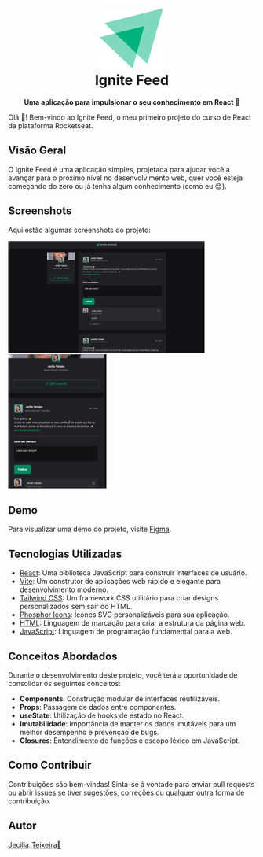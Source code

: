 <h1 align="center">
  <img src="./src/assets/ignite-logo.svg" alt="Ignite Feed Logo">
  <br>
  Ignite Feed
  <br>
</h1>

<p align="center">
  <b>Uma aplicação para impulsionar o seu conhecimento em React 🚀</b>
</p>

Olá 🖖! Bem-vindo ao Ignite Feed, o meu primeiro projeto do curso de React da plataforma Rocketseat.

## Visão Geral

O Ignite Feed é uma aplicação simples, projetada para ajudar você a avançar para o próximo nível no desenvolvimento web, quer você esteja começando do zero ou já tenha algum conhecimento (como eu 😊). 

## Screenshots

Aqui estão algumas screenshots do projeto:

<img src="./src/assets/Screenshot (193).png" alt="Screenshot 1" width="400">
<img src="./src/assets/Screenshot (192).png" alt="Screenshot 2" width="200">

## Demo

Para visualizar uma demo do projeto, visite [Figma](https://www.figma.com/community/file/1113573231685349036/ignite-feed).

## Tecnologias Utilizadas

- [React](https://reactjs.org/): Uma biblioteca JavaScript para construir interfaces de usuário.
- [Vite](https://vitejs.dev/): Um construtor de aplicações web rápido e elegante para desenvolvimento moderno.
- [Tailwind CSS](https://tailwindcss.com/): Um framework CSS utilitário para criar designs personalizados sem sair do HTML.
- [Phosphor Icons](https://phosphoricons.com/): Ícones SVG personalizáveis para sua aplicação.
- [HTML](https://developer.mozilla.org/en-US/docs/Web/HTML): Linguagem de marcação para criar a estrutura da página web.
- [JavaScript](https://developer.mozilla.org/en-US/docs/Web/JavaScript): Linguagem de programação fundamental para a web.

## Conceitos Abordados

Durante o desenvolvimento deste projeto, você terá a oportunidade de consolidar os seguintes conceitos:

- **Components**: Construção modular de interfaces reutilizáveis.
- **Props**: Passagem de dados entre componentes.
- **useState**: Utilização de hooks de estado no React.
- **Imutabilidade**: Importância de manter os dados imutáveis para um melhor desempenho e prevenção de bugs.
- **Closures**: Entendimento de funções e escopo léxico em JavaScript.

## Como Contribuir

Contribuições são bem-vindas! Sinta-se à vontade para enviar pull requests ou abrir issues se tiver sugestões, correções ou qualquer outra forma de contribuição.

## Autor

[Jecilia_Teixeira🌺](https://github.com/jecilia)
